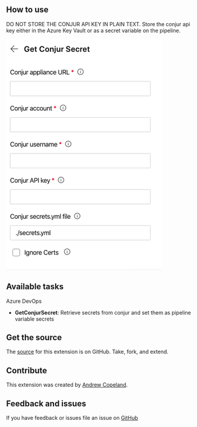 ## How to use

DO NOT STORE THE CONJUR API KEY IN PLAIN TEXT. Store the conjur api key either in the Azure Key Vault or as a secret variable on the pipeline.


![config-task](https://github.com/cyberark/conjur-azure-devops-extension/raw/master/config-get-conjur-secret.png)

## Available tasks

Azure DevOps

* **GetConjurSecret**: Retrieve secrets from conjur and set them as pipeline variable secrets

## Get the source

The [source](https://github.com/cyberark/conjur-azure-devops-extension) for this extension is on GitHub. Take, fork, and extend.

## Contribute

This extension was created by [Andrew Copeland](https://github.com/AndrewCopeland).

## Feedback and issues

If you have feedback or issues file an issue on [GitHub](https://github.com/cyberark/conjur-azure-devops-extension)
